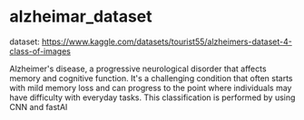 # alzheimar_dataset

dataset: https://www.kaggle.com/datasets/tourist55/alzheimers-dataset-4-class-of-images
<p>
Alzheimer's disease, a progressive neurological disorder that affects memory and cognitive function. It's a challenging condition that often starts with mild memory loss and can progress to the point where individuals may have difficulty with everyday tasks. This classification is performed by using CNN and fastAI
</p>
